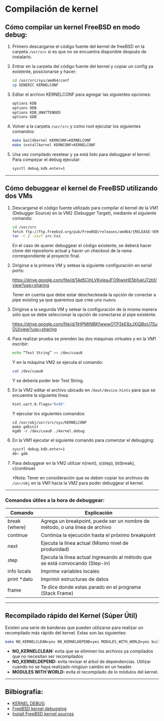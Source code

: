 # Compilación de kernel

## Cómo compilar un kernel FreeBSD en modo debug:

1. Primero descargarse el código fuente del kernel de freeBSD en la carpeta `/usr/src` si es que no se encuentra disponible después de instalarlo.
2. Entrar en la carpeta del código fuente del kernel y copiar un config ya existente, posicionarse y hacer:

   ```bash
   cd /usr/src/sys/amd64/conf
   cp GENERIC KERNELCONF
   ```

3. Editar el archivo KERNELCONF para agregar las siguientes opciones:

   ```bash
   options KDB
   options DDB
   options KDB_UNATTENDED
   options GDB
   ```

4. Volver a la carpeta `/usr/src` y como root ejecutar los siguientes comandos:

   ```bash
   make buildkernel KERNCONF=KERNELCONF
   make installkernel KERNCONF=KERNELCONF
   ```

5. Una vez compilado resetear y ya está listo para debuggear el kernel. Para compezar el debug ejecutar:

   ```bash
   sysctl debug.kdb.enter=1
   ```

---

## Cómo debuggear el kernel de FreeBSD utilizando dos VMs

1. Descargarse el código fuente utilizado para compilar el kernel de la VM1 (Debugger Source) en la VM2 (Debugger Target), mediante el siguiente comando:

   ```bash
   cd /usr/src
   fetch ftp://ftp.freebsd.org/pub/FreeBSD/releases/amd64/{RELEASE-VERSION}/src.txz
   tar -C / -xzvf src.txz
   ```

   En el caso de querer debuggear el código existente, se deberá hacer clone del repositorio actual y hacer un checkout de la rama correspondiente al proyecto final.

2. Dirigirse a la primera VM y seteas la siguiente configuración en serial ports:

   https://drive.google.com/file/d/14d5CjhLVKxIeaJFO9jwsHE5b1ukU7zb1/view?usp=sharing

   Tener en cuenta que debe estar descheckeada la opción de conectar a pipe existing ya que queremos que cree uno nuevo.

3. Dirigirse a la segunda VM y setear la configuración de la misma manera sólo que se debe seleccionar la opción de conectarse al pipe existente.

   https://drive.google.com/file/d/1iHPMtNBKfwwwOTP2kE8zJXiQBoU7SuDU/view?usp=sharing

4. Para realizar prueba se prenden las dos máquinas virtuales y en la VM1 escribir:

   ```bash
   echo “Test String” >> /dev/cuau0
   ```

   Y en la máquina VM2 se ejecuta el comando:

   ```bash
   cat /dev/cuau0
   ```

   Y se debería poder leer Test String.

5. En la VM2 editar el archivo ubicado en `/boot/device.hints` para que se encuentre la siguiente línea:

   ```bash
   hint.uart.0.flags="0x80"
   ```

   Y ejecutar los siguientes comandos:

   ```
   cd /usr/obj/usr/src/sys/KERNELCONF
   make gdbinit
   kgdb -r /dev/cuau0 ./kernel.debug
   ```

6. En la VM1 ejecutar el siguiente comando para comenzar el debugging:

   ```bash
   sysctl debug.kdb.enter=1
   db> gdb
   ```

7. Para debuggear en la VM2 utilizar n(next), s(step), bt(break), c(continue)

   \*Nota: Tener en consideración que se deben copiar los archivos de `/usr/obj` en la VM1 hacia la VM2 para poder debuggear el kernel.

---

### Comandos útiles a la hora de debuggear:

| Comando       | Explicación                                                                   |
| ------------- | ----------------------------------------------------------------------------- |
| break {where} | Agrega un breakpoint, puede ser un nombre de método, o una línea de archivo   |
| continue      | Continúa la ejecución hasta el próximo breakpoint                             |
| next          | Ejecuta la línea actual (Mismo nivel de produnidad)                           |
| step          | Ejecuta la línea actual ingresando al método que se está convocando (Step-in) |
| info locals   | Imprime variables locales                                                     |
| print \*dato  | Imprimir estructuras de datos                                                 |
| frame         | Te dice donde estas parado en el programa (Stack Frame)                       |

---

## Recompilado rápido del Kernel (Súper Útil)

Existen una serie de banderas que pueden utilizarse para realizar un recompilado
más rápido del kernel. Estas son las siguientes:

```bash
make NO_KERNELCLEAN=yes NO_KERNELDEPEND=yes MODULES_WITH_WORLD=yes buildkernel KERNCONF=KERNELCONF
```

- **NO_KERNELCLEAN:** evita que se eliminen los archivos ya compilados
  que no necesitan ser recompilados
- **NO_KERNELDEPEND:** evita revisar el árbol de dependencias. Utilizar
  cuando no se haya realizado ningúun cambio en un header.
- **MODULES WITH WORLD:** evita el recompilado de lo módulos del kernel.

---

## Bilbiografía:

- [KERNEL DEBUG](https://www.freebsd.org/doc/en_US.ISO8859-1/books/developers-handbook/kerneldebug-online-ddb.html)
- [FreeBSD kernel debugging ](http://chetanbl.blogspot.com.ar/2011/11/freebsd-kernel-module-debugging.html)
- [Install FreeBSD kernel sources ](http://unix.stackexchange.com/questions/204956/how-do-you-install-the-freebsd10-kernel-sources)
